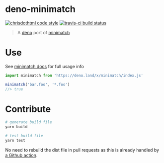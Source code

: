 # deno-minimatch

[![chrisdothtml code style](https://img.shields.io/badge/code_style-chrisdothtml-brightgreen.svg)](https://github.com/chrisdothtml/eslint-config)
[![travis-ci build status](https://api.travis-ci.org/chrisdothtml/deno-minimatch.svg?branch=master)](https://travis-ci.org/chrisdothtml/deno-minimatch)

> A [deno](https://github.com/denoland/deno) port of [minimatch](https://github.com/isaacs/minimatch)

# Use

See [minimatch docs](https://github.com/isaacs/minimatch#usage) for full usage info

```js
import minimatch from 'https://deno.land/x/minimatch/index.js'

minimatch('bar.foo', '*.foo')
//> true
```

# Contribute

```sh
# generate build file
yarn build

# test build file
yarn test
```

No need to rebuild the dist file in pull requests as this is already handled by [a Github action](https://github.com/chrisdothtml/deno-minimatch/blob/master/.github/workflows/rebuild.yml).
